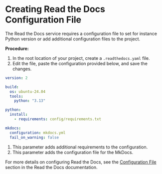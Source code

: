 # Creating Read the Docs Configuration File

The Read the Docs service requires a configuration file to set for instance Python version or add additional configuration files to the project.

**Procedure:**

1. In the root location of your project, create a `.readthedocs.yaml` file.
2. Edit the file, paste the configuration provided below, and save the changes.

``` yaml title=".readthedocs.yaml"
version: 2

build:
  os: ubuntu-24.04
  tools:
    python: "3.13"

python:
  install:
    - requirements: config/requirements.txt

mkdocs:
  configuration: mkdocs.yml
  fail_on_warning: false
```

1. This parameter adds additional requirements to the configuration.
2. This parameter adds the configuration file for the MkDocs.

For more details on configuring Read the Docs, see the [Configuration File](https://docs.readthedocs.io/en/stable/config-file/index.html) section in the Read the Docs documentation.
